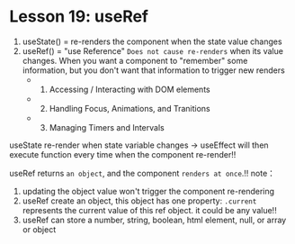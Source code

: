 # Lesson 19: useRef
1. useState() = re-renders the component when the state value changes
2. useRef() = "use Reference" `Does not cause re-renders` when its value changes. When you want a component to "remember" some information, but you don't want that information to trigger new renders
    - 1. Accessing / Interacting with DOM elements
    - 2. Handling Focus, Animations, and Tranitions
    - 3. Managing Timers and Intervals


useState re-render when state variable changes -> useEffect will then execute function every time when the component re-render!!  

useRef returns `an object`, and the component `renders at once`.!!
note：
1. updating the object value won't trigger the component re-rendering
2. useRef create an object, this object has one property: `.current` represents the current value of this ref object. it could be any value!!
3. useRef can store a number, string, boolean, html element, null, or array or object